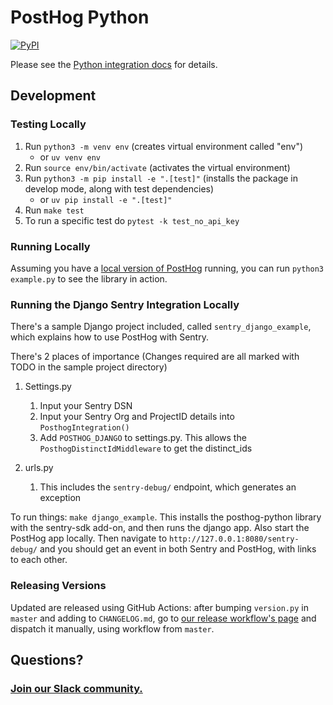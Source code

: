 # PostHog Python

[![PyPI](https://img.shields.io/pypi/v/posthog)](https://pypi.org/project/posthog/)


Please see the [Python integration docs](https://posthog.com/docs/integrations/python-integration) for details.

## Development

### Testing Locally

1. Run `python3 -m venv env` (creates virtual environment called "env")
    * or `uv venv env`
2. Run `source env/bin/activate` (activates the virtual environment)
3. Run `python3 -m pip install -e ".[test]"` (installs the package in develop mode, along with test dependencies)
    * or `uv pip install -e ".[test]"`
4. Run `make test`
  1. To run a specific test do `pytest -k test_no_api_key`

### Running Locally

Assuming you have a [local version of PostHog](https://posthog.com/docs/developing-locally) running, you can run `python3 example.py` to see the library in action.

### Running the Django Sentry Integration Locally

There's a sample Django project included, called `sentry_django_example`, which explains how to use PostHog with Sentry.

There's 2 places of importance (Changes required are all marked with TODO in the sample project directory)

1. Settings.py
    1. Input your Sentry DSN
    2. Input your Sentry Org and ProjectID details into `PosthogIntegration()`
    3. Add `POSTHOG_DJANGO` to settings.py. This allows the `PosthogDistinctIdMiddleware` to get the distinct_ids

2. urls.py
    1. This includes the `sentry-debug/` endpoint, which generates an exception

To run things: `make django_example`. This installs the posthog-python library with the sentry-sdk add-on, and then runs the django app.
Also start the PostHog app locally.
Then navigate to `http://127.0.0.1:8080/sentry-debug/` and you should get an event in both Sentry and PostHog, with links to each other.

### Releasing Versions

Updated are released using GitHub Actions: after bumping `version.py` in `master` and adding to `CHANGELOG.md`, go to [our release workflow's page](https://github.com/PostHog/posthog-python/actions/workflows/release.yaml) and dispatch it manually, using workflow from `master`.

## Questions?

### [Join our Slack community.](https://join.slack.com/t/posthogusers/shared_invite/enQtOTY0MzU5NjAwMDY3LTc2MWQ0OTZlNjhkODk3ZDI3NDVjMDE1YjgxY2I4ZjI4MzJhZmVmNjJkN2NmMGJmMzc2N2U3Yjc3ZjI5NGFlZDQ)

